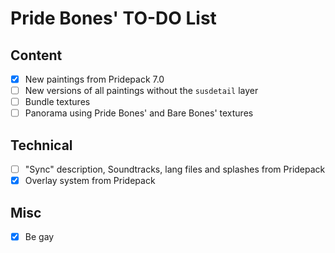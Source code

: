 # Pride Bones' TO-DO List

## Content

- [X] New paintings from Pridepack 7.0
- [ ] New versions of all paintings without the `susdetail` layer
- [ ] Bundle textures
- [ ] Panorama using Pride Bones' and Bare Bones' textures

## Technical

- [ ] "Sync" description, Soundtracks, lang files and splashes from Pridepack
- [X] Overlay system from Pridepack

## Misc

- [X] Be gay
